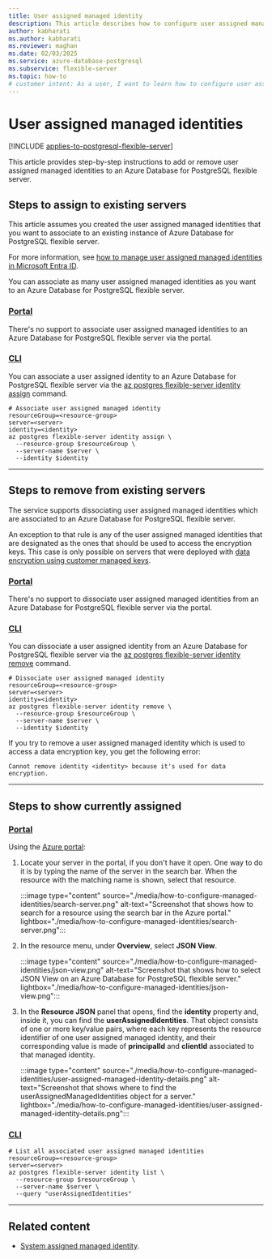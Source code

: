 ```yaml
---
title: User assigned managed identity
description: This article describes how to configure user assigned managed identities of an Azure Database for PostgreSQL flexible server.
author: kabharati
ms.author: kabharati
ms.reviewer: maghan
ms.date: 02/03/2025
ms.service: azure-database-postgresql
ms.subservice: flexible-server
ms.topic: how-to
# customer intent: As a user, I want to learn how to configure user assigned managed identities of an Azure Database for PostgreSQL flexible server.
---
```


# User assigned managed identities

[!INCLUDE [applies-to-postgresql-flexible-server](~/reusable-content/ce-skilling/azure/includes/postgresql/includes/applies-to-postgresql-flexible-server.md)]

This article provides step-by-step instructions to add or remove user assigned managed identities to an Azure Database for PostgreSQL flexible server.

## Steps to assign to existing servers

This article assumes you created the user assigned managed identities that you want to associate to an existing instance of Azure Database for PostgreSQL flexible server.

For more information, see [how to manage user assigned managed identities in Microsoft Entra ID](/entra/identity/managed-identities-azure-resources/how-manage-user-assigned-managed-identities).

You can associate as many user assigned managed identities as you want to an Azure Database for PostgreSQL flexible server.

### [Portal](#tab/portal-associate-user-assigned-existing)

There's no support to associate user assigned managed identities to an Azure Database for PostgreSQL flexible server via the portal.

### [CLI](#tab/cli-associate-user-assigned-existing)

You can associate a user assigned identity to an Azure Database for PostgreSQL flexible server via the [az postgres flexible-server identity assign](/cli/azure/postgres/flexible-server/identity#az-postgres-flexible-server-identity-assign) command.


```azurecli-interactive
# Associate user assigned managed identity
resourceGroup=<resource-group>
server=<server>
identity=<identity>
az postgres flexible-server identity assign \
  --resource-group $resourceGroup \
  --server-name $server \
  --identity $identity
```

---

## Steps to remove from existing servers

The service supports dissociating user assigned managed identities which are associated to an Azure Database for PostgreSQL flexible server.

An exception to that rule is any of the user assigned managed identities that are designated as the ones that should be used to access the encryption keys. This case is only possible on servers that were deployed with [data encryption using customer managed keys](concepts-data-encryption.md).

### [Portal](#tab/portal-dissociate-user-assigned-existing)

There's no support to dissociate user assigned managed identities from an Azure Database for PostgreSQL flexible server via the portal.

### [CLI](#tab/cli-dissociate-user-assigned-existing)

You can dissociate a user assigned identity from an Azure Database for PostgreSQL flexible server via the [az postgres flexible-server identity remove](/cli/azure/postgres/flexible-server/identity#az-postgres-flexible-server-identity-remove) command.


```azurecli-interactive
# Dissociate user assigned managed identity
resourceGroup=<resource-group>
server=<server>
identity=<identity>
az postgres flexible-server identity remove \
  --resource-group $resourceGroup \
  --server-name $server \
  --identity $identity
```

If you try to remove a user assigned managed identity which is used to access a data encryption key, you get the following error:

```output
Cannot remove identity <identity> because it's used for data encryption.
```

---

## Steps to show currently assigned

### [Portal](#tab/portal-show-user-assigned)

Using the [Azure portal](https://portal.azure.com/):

1. Locate your server in the portal, if you don't have it open. One way to do it is by typing the name of the server in the search bar. When the resource with the matching name is shown, select that resource.

    :::image type="content" source="./media/how-to-configure-managed-identities/search-server.png" alt-text="Screenshot that shows how to search for a resource using the search bar in the Azure portal." lightbox="./media/how-to-configure-managed-identities/search-server.png":::

2. In the resource menu, under **Overview**, select **JSON View**.

    :::image type="content" source="./media/how-to-configure-managed-identities/json-view.png" alt-text="Screenshot that shows how to select JSON View on an Azure Database for PostgreSQL flexible server." lightbox="./media/how-to-configure-managed-identities/json-view.png":::

3. In the **Resource JSON** panel that opens, find the **identity** property and, inside it, you can find the **userAssignedIdentities**. That object consists of one or more key/value pairs, where each key represents the resource identifier of one user assigned managed identity, and their corresponding value is made of **principalId** and **clientId** associated to that managed identity.

    :::image type="content" source="./media/how-to-configure-managed-identities/user-assigned-managed-identity-details.png" alt-text="Screenshot that shows where to find the userAssignedManagedIdentities object for a server." lightbox="./media/how-to-configure-managed-identities/user-assigned-managed-identity-details.png":::

### [CLI](#tab/cli-show-user-assigned)


```azurecli-interactive
# List all associated user assigned managed identities
resourceGroup=<resource-group>
server=<server>
az postgres flexible-server identity list \
  --resource-group $resourceGroup \
  --server-name $server \
  --query "userAssignedIdentities"
```

---

## Related content

- [System assigned managed identity](how-to-configure-managed-identities-system-assigned.md).
